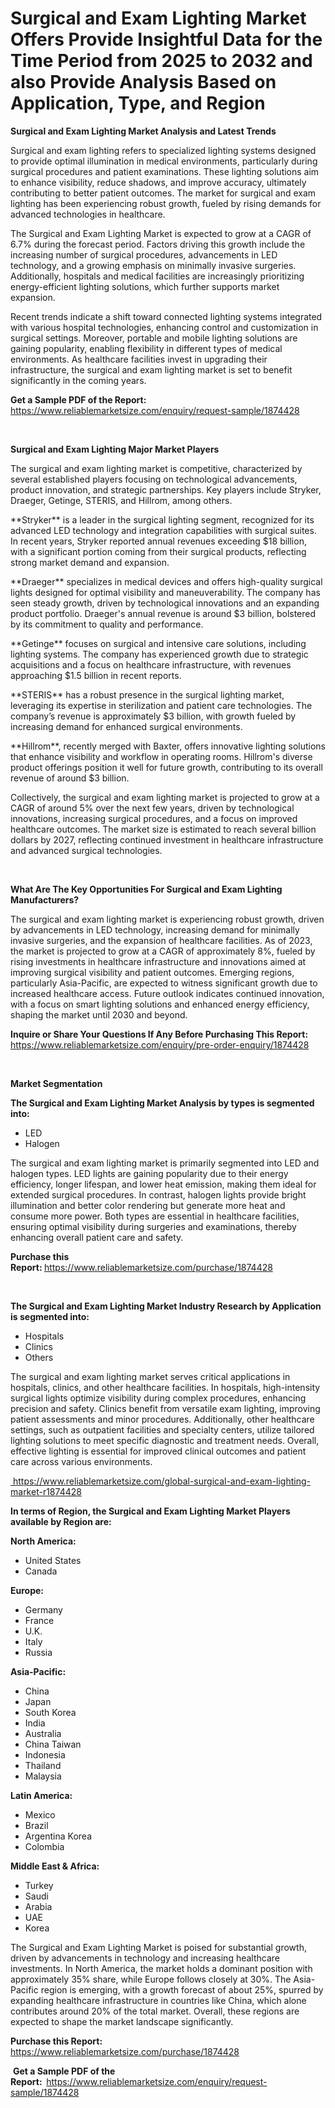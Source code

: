 <p><h1>Surgical and Exam Lighting Market Offers Provide Insightful Data for the Time Period from 2025 to 2032 and also Provide Analysis Based on Application, Type, and Region</h1></p><p><strong>Surgical and Exam Lighting Market Analysis and Latest Trends</strong></p>
<p><p>Surgical and exam lighting refers to specialized lighting systems designed to provide optimal illumination in medical environments, particularly during surgical procedures and patient examinations. These lighting solutions aim to enhance visibility, reduce shadows, and improve accuracy, ultimately contributing to better patient outcomes. The market for surgical and exam lighting has been experiencing robust growth, fueled by rising demands for advanced technologies in healthcare.</p><p>The Surgical and Exam Lighting Market is expected to grow at a CAGR of 6.7% during the forecast period. Factors driving this growth include the increasing number of surgical procedures, advancements in LED technology, and a growing emphasis on minimally invasive surgeries. Additionally, hospitals and medical facilities are increasingly prioritizing energy-efficient lighting solutions, which further supports market expansion. </p><p>Recent trends indicate a shift toward connected lighting systems integrated with various hospital technologies, enhancing control and customization in surgical settings. Moreover, portable and mobile lighting solutions are gaining popularity, enabling flexibility in different types of medical environments. As healthcare facilities invest in upgrading their infrastructure, the surgical and exam lighting market is set to benefit significantly in the coming years.</p></p>
<p><strong>Get a Sample PDF of the Report:&nbsp;</strong> <a href="https://www.reliablemarketsize.com/enquiry/request-sample/1874428?utm_campaign=3183&utm_medium=2&utm_source=Github&utm_content=ia&utm_term=14042025&utm_id=surgical-and-exam-lighting">https://www.reliablemarketsize.com/enquiry/request-sample/1874428</a></p>
<p>&nbsp;</p>
<p><strong>Surgical and Exam Lighting Major Market Players</strong></p>
<p><p>The surgical and exam lighting market is competitive, characterized by several established players focusing on technological advancements, product innovation, and strategic partnerships. Key players include Stryker, Draeger, Getinge, STERIS, and Hillrom, among others.</p><p>**Stryker** is a leader in the surgical lighting segment, recognized for its advanced LED technology and integration capabilities with surgical suites. In recent years, Stryker reported annual revenues exceeding $18 billion, with a significant portion coming from their surgical products, reflecting strong market demand and expansion.</p><p>**Draeger** specializes in medical devices and offers high-quality surgical lights designed for optimal visibility and maneuverability. The company has seen steady growth, driven by technological innovations and an expanding product portfolio. Draeger's annual revenue is around $3 billion, bolstered by its commitment to quality and performance.</p><p>**Getinge** focuses on surgical and intensive care solutions, including lighting systems. The company has experienced growth due to strategic acquisitions and a focus on healthcare infrastructure, with revenues approaching $1.5 billion in recent reports.</p><p>**STERIS** has a robust presence in the surgical lighting market, leveraging its expertise in sterilization and patient care technologies. The company’s revenue is approximately $3 billion, with growth fueled by increasing demand for enhanced surgical environments.</p><p>**Hillrom**, recently merged with Baxter, offers innovative lighting solutions that enhance visibility and workflow in operating rooms. Hillrom's diverse product offerings position it well for future growth, contributing to its overall revenue of around $3 billion.</p><p>Collectively, the surgical and exam lighting market is projected to grow at a CAGR of around 5% over the next few years, driven by technological innovations, increasing surgical procedures, and a focus on improved healthcare outcomes. The market size is estimated to reach several billion dollars by 2027, reflecting continued investment in healthcare infrastructure and advanced surgical technologies.</p></p>
<p>&nbsp;</p>
<p><strong>What Are The Key Opportunities For Surgical and Exam Lighting Manufacturers?</strong></p>
<p><p>The surgical and exam lighting market is experiencing robust growth, driven by advancements in LED technology, increasing demand for minimally invasive surgeries, and the expansion of healthcare facilities. As of 2023, the market is projected to grow at a CAGR of approximately 8%, fueled by rising investments in healthcare infrastructure and innovations aimed at improving surgical visibility and patient outcomes. Emerging regions, particularly Asia-Pacific, are expected to witness significant growth due to increased healthcare access. Future outlook indicates continued innovation, with a focus on smart lighting solutions and enhanced energy efficiency, shaping the market until 2030 and beyond.</p></p>
<p><strong>Inquire or Share Your Questions If Any Before Purchasing This Report:</strong> <a href="https://www.reliablemarketsize.com/enquiry/pre-order-enquiry/1874428?utm_campaign=3183&utm_medium=2&utm_source=Github&utm_content=ia&utm_term=14042025&utm_id=surgical-and-exam-lighting">https://www.reliablemarketsize.com/enquiry/pre-order-enquiry/1874428</a></p>
<p>&nbsp;</p>
<p><strong>Market Segmentation</strong></p>
<p><strong>The Surgical and Exam Lighting Market Analysis by types is segmented into:</strong></p>
<p><ul><li>LED</li><li>Halogen</li></ul></p>
<p><p>The surgical and exam lighting market is primarily segmented into LED and halogen types. LED lights are gaining popularity due to their energy efficiency, longer lifespan, and lower heat emission, making them ideal for extended surgical procedures. In contrast, halogen lights provide bright illumination and better color rendering but generate more heat and consume more power. Both types are essential in healthcare facilities, ensuring optimal visibility during surgeries and examinations, thereby enhancing overall patient care and safety.</p></p>
<p><strong>Purchase this Report:&nbsp;</strong><a href="https://www.reliablemarketsize.com/purchase/1874428?utm_campaign=3183&utm_medium=2&utm_source=Github&utm_content=ia&utm_term=14042025&utm_id=surgical-and-exam-lighting">https://www.reliablemarketsize.com/purchase/1874428</a></p>
<p>&nbsp;</p>
<p><strong>The Surgical and Exam Lighting Market Industry Research by Application is segmented into:</strong></p>
<p><ul><li>Hospitals</li><li>Clinics</li><li>Others</li></ul></p>
<p><p>The surgical and exam lighting market serves critical applications in hospitals, clinics, and other healthcare facilities. In hospitals, high-intensity surgical lights optimize visibility during complex procedures, enhancing precision and safety. Clinics benefit from versatile exam lighting, improving patient assessments and minor procedures. Additionally, other healthcare settings, such as outpatient facilities and specialty centers, utilize tailored lighting solutions to meet specific diagnostic and treatment needs. Overall, effective lighting is essential for improved clinical outcomes and patient care across various environments.</p></p>
<p><a href="https://www.reliablemarketsize.com/global-surgical-and-exam-lighting-market-r1874428?utm_campaign=3183&utm_medium=2&utm_source=Github&utm_content=ia&utm_term=14042025&utm_id=surgical-and-exam-lighting">&nbsp;https://www.reliablemarketsize.com/global-surgical-and-exam-lighting-market-r1874428</a></p>
<p><strong>In terms of Region, the Surgical and Exam Lighting Market Players available by Region are:</strong></p>
<p>
    <p> <strong> North America: </strong>
        <ul>
            <li>United States</li>
            <li>Canada</li>
        </ul>
        </p> 
    <p> <strong> Europe: </strong>
        <ul>
            <li>Germany</li>
            <li>France</li>
            <li>U.K.</li>
            <li>Italy</li>
            <li>Russia</li>
        </ul>
        </p> 
    <p> <strong> Asia-Pacific: </strong>
        <ul>
            <li>China</li>
            <li>Japan</li>
            <li>South Korea</li>
            <li>India</li>
            <li>Australia</li>
            <li>China Taiwan</li>
            <li>Indonesia</li>
            <li>Thailand</li>
            <li>Malaysia</li>
        </ul>
        </p> 
    <p> <strong> Latin America: </strong>
        <ul>
            <li>Mexico</li>
            <li>Brazil</li>
            <li>Argentina Korea</li>
            <li>Colombia</li>
        </ul>
        </p> 
    <p> <strong> Middle East & Africa: </strong>
        <ul>
            <li>Turkey</li>
            <li>Saudi</li>
            <li>Arabia</li>
            <li>UAE</li>
            <li>Korea</li>
        </ul>
    </p>
    </p>
<p><p>The Surgical and Exam Lighting Market is poised for substantial growth, driven by advancements in technology and increasing healthcare investments. In North America, the market holds a dominant position with approximately 35% share, while Europe follows closely at 30%. The Asia-Pacific region is emerging, with a growth forecast of about 25%, spurred by expanding healthcare infrastructure in countries like China, which alone contributes around 20% of the total market. Overall, these regions are expected to shape the market landscape significantly.</p></p>
<p><strong>Purchase this Report: </strong><a href="https://www.reliablemarketsize.com/purchase/1874428?utm_campaign=3183&utm_medium=2&utm_source=Github&utm_content=ia&utm_term=14042025&utm_id=surgical-and-exam-lighting">https://www.reliablemarketsize.com/purchase/1874428</a></p>
<p>&nbsp;<strong>Get a Sample PDF of the Report:&nbsp;&nbsp;</strong><a href="https://www.reliablemarketsize.com/enquiry/request-sample/1874428?utm_campaign=3183&utm_medium=2&utm_source=Github&utm_content=ia&utm_term=14042025&utm_id=surgical-and-exam-lighting">https://www.reliablemarketsize.com/enquiry/request-sample/1874428</a></p>
<p><strong></strong></p>
<p><p></p><p></p><p></p></p>